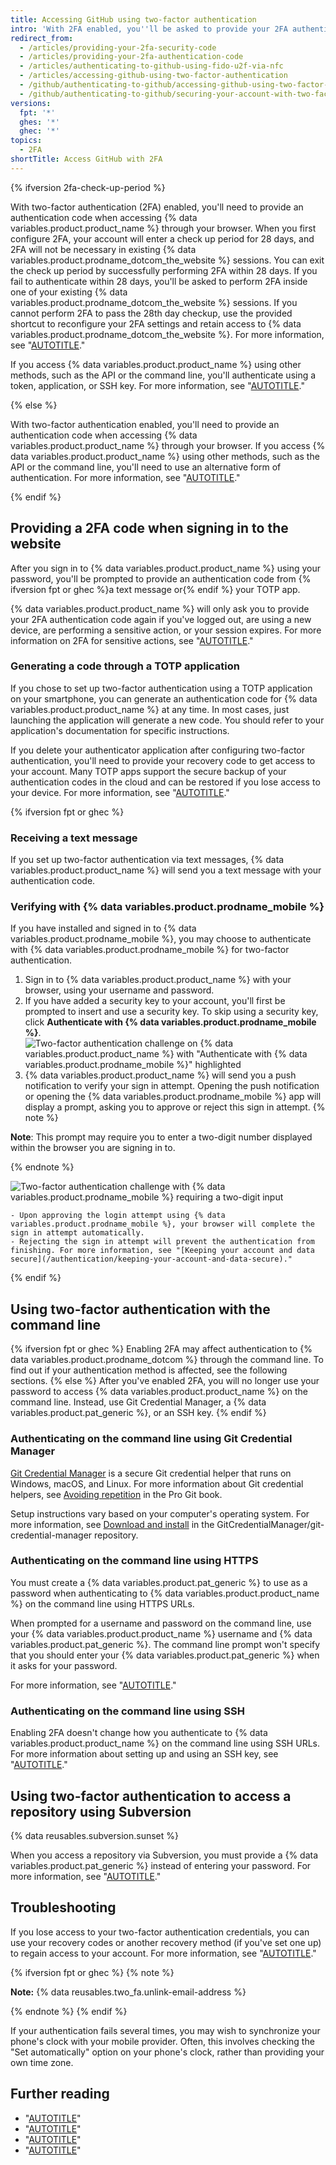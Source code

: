 ```yaml
---
title: Accessing GitHub using two-factor authentication
intro: 'With 2FA enabled, you''ll be asked to provide your 2FA authentication code, as well as your password, when you sign in to {% data variables.product.product_name %}.'
redirect_from:
  - /articles/providing-your-2fa-security-code
  - /articles/providing-your-2fa-authentication-code
  - /articles/authenticating-to-github-using-fido-u2f-via-nfc
  - /articles/accessing-github-using-two-factor-authentication
  - /github/authenticating-to-github/accessing-github-using-two-factor-authentication
  - /github/authenticating-to-github/securing-your-account-with-two-factor-authentication-2fa/accessing-github-using-two-factor-authentication
versions:
  fpt: '*'
  ghes: '*'
  ghec: '*'
topics:
  - 2FA
shortTitle: Access GitHub with 2FA
---
```


{% ifversion 2fa-check-up-period %}

With two-factor authentication (2FA) enabled, you'll need to provide an authentication code when accessing {% data variables.product.product_name %} through your browser. When you first configure 2FA, your account will enter a check up period for 28 days, and 2FA will not be necessary in existing {% data variables.product.prodname_dotcom_the_website %} sessions. You can exit the check up period by successfully performing 2FA within 28 days. If you fail to authenticate within 28 days, you'll be asked to perform 2FA inside one of your existing {% data variables.product.prodname_dotcom_the_website %} sessions. If you cannot perform 2FA to pass the 28th day checkup, use the provided shortcut to reconfigure your 2FA settings and retain access to {% data variables.product.prodname_dotcom_the_website %}. For more information, see "[AUTOTITLE](/authentication/securing-your-account-with-two-factor-authentication-2fa/configuring-two-factor-authentication)."

If you access {% data variables.product.product_name %} using other methods, such as the API or the command line, you'll authenticate using a token, application, or SSH key. For more information, see "[AUTOTITLE](/authentication/keeping-your-account-and-data-secure/about-authentication-to-github)."

{% else %}

With two-factor authentication enabled, you'll need to provide an authentication code when accessing {% data variables.product.product_name %} through your browser. If you access {% data variables.product.product_name %} using other methods, such as the API or the command line, you'll need to use an alternative form of authentication. For more information, see "[AUTOTITLE](/authentication/keeping-your-account-and-data-secure/about-authentication-to-github)."

{% endif %}

## Providing a 2FA code when signing in to the website

After you sign in to {% data variables.product.product_name %} using your password, you'll be prompted to provide an authentication code from {% ifversion fpt or ghec %}a text message or{% endif %} your TOTP app.

{% data variables.product.product_name %} will only ask you to provide your 2FA authentication code again if you've logged out, are using a new device, are performing a sensitive action, or your session expires. For more information on 2FA for sensitive actions, see "[AUTOTITLE](/authentication/keeping-your-account-and-data-secure/sudo-mode)."

### Generating a code through a TOTP application

If you chose to set up two-factor authentication using a TOTP application on your smartphone, you can generate an authentication code for {% data variables.product.product_name %} at any time. In most cases, just launching the application will generate a new code. You should refer to your application's documentation for specific instructions.

If you delete your authenticator application after configuring two-factor authentication, you'll need to provide your recovery code to get access to your account. Many TOTP apps support the secure backup of your authentication codes in the cloud and can be restored if you lose access to your device. For more information, see "[AUTOTITLE](/authentication/securing-your-account-with-two-factor-authentication-2fa/recovering-your-account-if-you-lose-your-2fa-credentials)."

{% ifversion fpt or ghec %}

### Receiving a text message

If you set up two-factor authentication via text messages, {% data variables.product.product_name %} will send you a text message with your authentication code.

### Verifying with {% data variables.product.prodname_mobile %}

If you have installed and signed in to {% data variables.product.prodname_mobile %}, you may choose to authenticate with {% data variables.product.prodname_mobile %} for two-factor authentication.

1. Sign in to {% data variables.product.product_name %} with your browser, using your username and password.
2. If you have added a security key to your account, you'll first be prompted to insert and use a security key. To skip using a security key, click **Authenticate with {% data variables.product.prodname_mobile %}**.
  ![Two-factor authentication challenge on {% data variables.product.product_name %} with "Authenticate with {% data variables.product.prodname_mobile %}" highlighted](/assets/images/help/2fa/2fa-select-mobile.png)
3. {% data variables.product.product_name %} will send you a push notification to verify your sign in attempt. Opening the push notification or opening the {% data variables.product.prodname_mobile %} app will display a prompt, asking you to approve or reject this sign in attempt.
  {% note %}

  **Note**: This prompt may require you to enter a two-digit number displayed within the browser you are signing in to.

  {% endnote %}

  ![Two-factor authentication challenge with {% data variables.product.prodname_mobile %} requiring a two-digit input](/assets/images/help/2fa/2fa-mobile-number-challenge.png)

    - Upon approving the login attempt using {% data variables.product.prodname_mobile %}, your browser will complete the sign in attempt automatically.
    - Rejecting the sign in attempt will prevent the authentication from finishing. For more information, see "[Keeping your account and data secure](/authentication/keeping-your-account-and-data-secure)."

{% endif %}

## Using two-factor authentication with the command line

{% ifversion fpt or ghec %}
Enabling 2FA may affect authentication to {% data variables.product.prodname_dotcom %} through the command line. To find out if your authentication method is affected, see the following sections.
{% else %}
After you've enabled 2FA, you will no longer use your password to access {% data variables.product.product_name %} on the command line. Instead, use Git Credential Manager, a {% data variables.product.pat_generic %}, or an SSH key.
{% endif %}

### Authenticating on the command line using Git Credential Manager

[Git Credential Manager](https://github.com/GitCredentialManager/git-credential-manager/blob/main/README.md) is a secure Git credential helper that runs on Windows, macOS, and Linux. For more information about Git credential helpers, see [Avoiding repetition](https://git-scm.com/docs/gitcredentials#_avoiding_repetition) in the Pro Git book.

Setup instructions vary based on your computer's operating system. For more information, see [Download and install](https://github.com/GitCredentialManager/git-credential-manager/blob/main/README.md#download-and-install) in the GitCredentialManager/git-credential-manager repository.

### Authenticating on the command line using HTTPS

You must create a {% data variables.product.pat_generic %} to use as a password when authenticating to {% data variables.product.product_name %} on the command line using HTTPS URLs.

When prompted for a username and password on the command line, use your {% data variables.product.product_name %} username and {% data variables.product.pat_generic %}. The command line prompt won't specify that you should enter your {% data variables.product.pat_generic %} when it asks for your password.

For more information, see "[AUTOTITLE](/authentication/keeping-your-account-and-data-secure/creating-a-personal-access-token)."

### Authenticating on the command line using SSH

Enabling 2FA doesn't change how you authenticate to {% data variables.product.product_name %} on the command line using SSH URLs. For more information about setting up and using an SSH key, see "[AUTOTITLE](/authentication/connecting-to-github-with-ssh)."

## Using two-factor authentication to access a repository using Subversion

{% data reusables.subversion.sunset %}

When you access a repository via Subversion, you must provide a {% data variables.product.pat_generic %} instead of entering your password. For more information, see "[AUTOTITLE](/authentication/keeping-your-account-and-data-secure/creating-a-personal-access-token)."

## Troubleshooting

If you lose access to your two-factor authentication credentials, you can use your recovery codes or another recovery method (if you've set one up) to regain access to your account. For more information, see "[AUTOTITLE](/authentication/securing-your-account-with-two-factor-authentication-2fa/recovering-your-account-if-you-lose-your-2fa-credentials)."

{% ifversion fpt or ghec %}
{% note %}

**Note:** {% data reusables.two_fa.unlink-email-address %}

{% endnote %}
{% endif %}

If your authentication fails several times, you may wish to synchronize your phone's clock with your mobile provider. Often, this involves checking the "Set automatically" option on your phone's clock, rather than providing your own time zone.

## Further reading

- "[AUTOTITLE](/authentication/securing-your-account-with-two-factor-authentication-2fa/about-two-factor-authentication)"
- "[AUTOTITLE](/authentication/securing-your-account-with-two-factor-authentication-2fa/configuring-two-factor-authentication)"
- "[AUTOTITLE](/authentication/securing-your-account-with-two-factor-authentication-2fa/configuring-two-factor-authentication-recovery-methods)"
- "[AUTOTITLE](/authentication/securing-your-account-with-two-factor-authentication-2fa/recovering-your-account-if-you-lose-your-2fa-credentials)"
